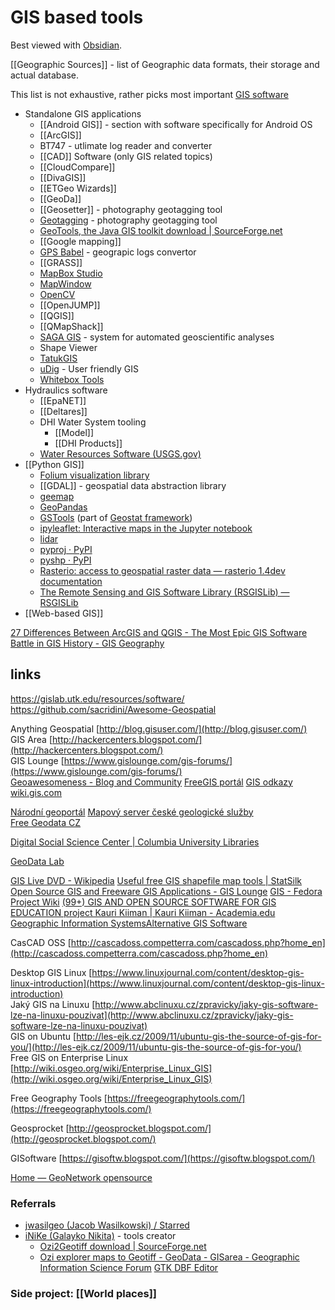 # GIS based tools

Best viewed with [Obsidian](https://obsidian.md/).

[[Geographic Sources]] -  list of Geographic data formats, their storage and actual database.

This list is not exhaustive, rather picks most important [GIS software](https://en.wikipedia.org/wiki/Geographic_information_system_software)

- Standalone GIS applications
	- [[Android GIS]] - section with software specifically for Android OS
	- [[ArcGIS]]
	- BT747 - utlimate log reader and converter
	- [[CAD]] Software (only GIS related topics)
	- [[CloudCompare]]
	- [[DivaGIS]]
	- [[ETGeo Wizards]]
	- [[GeoDa]]
	- [[Geosetter]] - photography geotagging tool
	- [Geotagging](https://github.com/jmlich/geotagging) - photography geotagging tool
	- [GeoTools, the Java GIS toolkit download | SourceForge.net](https://sourceforge.net/projects/geotools/?source=directory)
	- [[Google mapping]]
	- [GPS Babel](https://www.gpsbabel.org/download.html) - geograpic logs convertor
	- [[GRASS]]
	- [MapBox Studio](https://www.mapbox.com/mapbox-studio/)
	- [MapWindow](https://www.mapwindow.org/)
	- [OpenCV](https://opencv.org/)
	- [[OpenJUMP]]
	- [[QGIS]]
	- [[QMapShack]]
	- [SAGA GIS](https://saga-gis.sourceforge.io/en/index.html) - system for automated geoscientific analyses
	- Shape Viewer
	- [TatukGIS](https://www.tatukgis.com/Home.aspx)
	- [uDig](http://udig.refractions.net/) - User friendly GIS
	- [Whitebox Tools](https://jblindsay.github.io/ghrg/software.shtml)
- Hydraulics software
	- [[EpaNET]]
	- [[Deltares]]
	- DHI Water System tooling
		- [[Model]]
		- [[DHI Products]]
	- [Water Resources Software (USGS.gov)](https://water.usgs.gov/software/lists/alphabetical)
- [[Python GIS]]
	- [Folium visualization library](https://python-visualization.github.io/folium/quickstart.html)
	- [[GDAL]] - geospatial data abstraction library
	- [geemap](https://geemap.org/)
	- [GeoPandas](https://geopandas.org/en/stable/)
	- [GSTools](https://github.com/GeoStat-Framework/GSTools) (part of [Geostat framework](https://geostat-framework.org/))
	- [ipyleaflet: Interactive maps in the Jupyter notebook](https://ipyleaflet.readthedocs.io/en/latest/)
	- [lidar](https://lidar.gishub.org/)
	- [pyproj · PyPI](https://pypi.org/project/pyproj/)
	- [pyshp · PyPI](https://pypi.org/project/pyshp/)
	- [Rasterio: access to geospatial raster data — rasterio 1.4dev documentation](https://rasterio.readthedocs.io/en/latest/index.html)
	- [The Remote Sensing and GIS Software Library (RSGISLib) — RSGISLib](http://rsgislib.org/)
- [[Web-based GIS]]

[27 Differences Between ArcGIS and QGIS - The Most Epic GIS Software Battle in GIS History - GIS Geography](https://gisgeography.com/qgis-arcgis-differences/)

## links

https://gislab.utk.edu/resources/software/
https://github.com/sacridini/Awesome-Geospatial

Anything Geospatial [http://blog.gisuser.com/](http://blog.gisuser.com/)  
GIS Area [http://hackercenters.blogspot.com/](http://hackercenters.blogspot.com/)  
GIS Lounge [https://www.gislounge.com/gis-forums/](https://www.gislounge.com/gis-forums/)  
[Geoawesomeness - Blog and Community](https://geoawesomeness.com/)
[FreeGIS portál](http://freegis.fsv.cvut.cz/gwiki/Port%C3%A1l_FreeGIS)
[GIS odkazy](https://oozp.upce.cz/gis4/GIS-odkazy.html)
[wiki.gis.com](http://wiki.gis.com/wiki/index.php/Main_Page)

[Národní geoportál](https://geoportal.gov.cz/web/guest/home)
[Mapový server české geologické služby](http://www.geology.cz/extranet/mapy/mapy-online/mapove-aplikace)  
[Free Geodata CZ](http://freegis.fsv.cvut.cz/gwiki/FreeGeoDataCZ)  

[Digital Social Science Center | Columbia University Libraries](https://library.columbia.edu/libraries/dssc.html)

[GeoData Lab](https://geodacenter.github.io/data-and-lab//)  

[GIS Live DVD - Wikipedia](https://en.wikipedia.org/wiki/GIS_Live_DVD)
[Useful free GIS shapefile map tools | StatSilk](http://www.statsilk.com/maps/useful-free-gis-shapefile-map-tools)
[Open Source GIS and Freeware GIS Applications - GIS Lounge](https://www.gislounge.com/open-source-gis-applications/)
[GIS - Fedora Project Wiki](https://fedoraproject.org/wiki/GIS)
[(99+) GIS AND OPEN SOURCE SOFTWARE FOR GIS EDUCATION project Kauri Kiiman | Kauri Kiiman - Academia.edu](https://www.academia.edu/7144689/GIS_AND_OPEN_SOURCE_SOFTWARE_FOR_GIS_EDUCATION_project_Kauri_Kiiman)
[Geographic Information SystemsAlternative GIS Software](https://dit.markfoley.info/GIS/FOSS4G.html)
  
CasCAD OSS [http://cascadoss.competterra.com/cascadoss.php?home_en](http://cascadoss.competterra.com/cascadoss.php?home_en)  
  
Desktop GIS Linux [https://www.linuxjournal.com/content/desktop-gis-linux-introduction](https://www.linuxjournal.com/content/desktop-gis-linux-introduction)  
Jaký GIS na Linuxu [http://www.abclinuxu.cz/zpravicky/jaky-gis-software-lze-na-linuxu-pouzivat](http://www.abclinuxu.cz/zpravicky/jaky-gis-software-lze-na-linuxu-pouzivat)  
GIS on Ubuntu [http://les-ejk.cz/2009/11/ubuntu-gis-the-source-of-gis-for-you/](http://les-ejk.cz/2009/11/ubuntu-gis-the-source-of-gis-for-you/)  
Free GIS on Enterprise Linux [http://wiki.osgeo.org/wiki/Enterprise_Linux_GIS](http://wiki.osgeo.org/wiki/Enterprise_Linux_GIS)  

Free Geography Tools [https://freegeographytools.com/](https://freegeographytools.com/)  

Geosprocket [http://geosprocket.blogspot.com/](http://geosprocket.blogspot.com/)  

GISoftware [https://gisoftw.blogspot.com/](https://gisoftw.blogspot.com/)  
  
[Home — GeoNetwork opensource](https://geonetwork-opensource.org/)
  

### Referrals

- [jwasilgeo (Jacob Wasilkowski) / Starred](https://github.com/jwasilgeo?tab=stars)
- [iNiKe (Galayko Nikita)](https://github.com/iNiKe) - tools creator
	- [Ozi2Geotiff download | SourceForge.net](https://sourceforge.net/projects/ozi2geotiff/)
	- [Ozi explorer maps to Geotiff - GeoData - GISarea - Geographic Information Science Forum](https://www.gisarea.com/forums/topic/1086-ozi-explorer-maps-to-geotiff/)
[GTK DBF Editor](http://sdteffen.de/gtkdbfeditor/)

### Side project: [[World places]]

